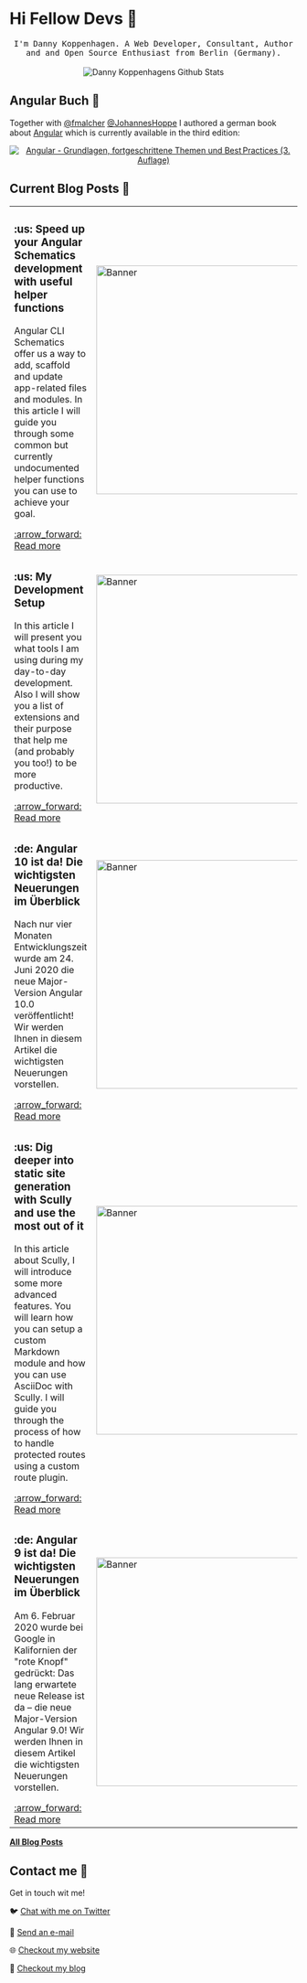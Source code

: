 # Hi Fellow Devs :wave:

<p align="center">
  <samp>
I'm Danny Koppenhagen. A Web Developer, Consultant, Author and and Open Source Enthusiast from Berlin (Germany).
  </samp>
  <br/>
  <br/>
  <img src="https://github-readme-stats.vercel.app/api?username=d-koppenhagen&show_icons=true" alt="Danny Koppenhagens Github Stats"></img>
</p>

## Angular Buch :closed_book:

Together with [@fmalcher](https://github.com/fmalcher) [@JohannesHoppe](https://github.com/JohannesHoppe) I authored a german book about [Angular](https://angular.io) which is currently available in the third edition:

<p align="center">
  <a href="https://angular-buch.com"><img src="https://angular-buch.com/assets/img/book-cover-multiple.png" alt="Angular - Grundlagen, fortgeschrittene Themen und Best Practices (3. Auflage)"></img></a>
</p>

## Current Blog Posts :pencil:

<!-- START: Auto generated by Github Action -->
<table><tr>
  <td>
    <h3>:us: Speed up your Angular Schematics development with useful helper functions</h3>
    <p>Angular CLI Schematics offer us a way to add, scaffold and update app-related files and modules. In this article I will guide you through some common but currently undocumented helper functions you can use to achieve your goal.</p>
    <a href="https://d-koppenhagen.de//blog/2020-09-angular-schematics-common-helpers">:arrow_forward: Read more</a>
  </td>
  <td>
    <img src="https://d-koppenhagen.de/assets/images/blog/schematics-helpers/schematics-helpers-small.jpg" alt="Banner" width="400px">
  </td>
</tr>

<tr>
  <td>
    <h3>:us: My Development Setup</h3>
    <p>In this article I will present you what tools I am using during my day-to-day development. Also I will show you a list of extensions and their purpose that help me (and probably you too!) to be more productive.</p>
    <a href="https://d-koppenhagen.de//blog/2020-08-my-development-setup">:arrow_forward: Read more</a>
  </td>
  <td>
    <img src="https://d-koppenhagen.de/assets/images/blog/dev-setup/dev-setup-header-small.jpg" alt="Banner" width="400px">
  </td>
</tr>

<tr>
  <td>
    <h3>:de: Angular 10 ist da! Die wichtigsten Neuerungen im Überblick</h3>
    <p>Nach nur vier Monaten Entwicklungszeit wurde am 24. Juni 2020 die neue Major-Version Angular 10.0 veröffentlicht! Wir werden Ihnen in diesem Artikel die wichtigsten Neuerungen vorstellen.</p>
    <a href="https://d-koppenhagen.de//blog/2020-06-angular10">:arrow_forward: Read more</a>
  </td>
  <td>
    <img src="https://d-koppenhagen.de/assets/images/blog/ng10/angular10-small.jpg" alt="Banner" width="400px">
  </td>
</tr>

<tr>
  <td>
    <h3>:us: Dig deeper into static site generation with Scully and use the most out of it</h3>
    <p>In this article about Scully, I will introduce some more advanced features. You will learn how you can setup a custom Markdown module and how you can use AsciiDoc with Scully. I will guide you through the process of how to handle protected routes using a custom route plugin.</p>
    <a href="https://d-koppenhagen.de//blog/2020-03-dig-deeper-into-scully-ssg">:arrow_forward: Read more</a>
  </td>
  <td>
    <img src="https://d-koppenhagen.de/assets/images/blog/scully/scully-header2-small.jpg" alt="Banner" width="400px">
  </td>
</tr>

<tr>
  <td>
    <h3>:de: Angular 9 ist da! Die wichtigsten Neuerungen im Überblick</h3>
    <p>Am 6. Februar 2020 wurde bei Google in Kalifornien der "rote Knopf" gedrückt: Das lang erwartete neue Release ist da – die neue Major-Version Angular 9.0! Wir werden Ihnen in diesem Artikel die wichtigsten Neuerungen vorstellen.</p>
    <a href="https://d-koppenhagen.de//blog/2020-02-angular9">:arrow_forward: Read more</a>
  </td>
  <td>
    <img src="https://d-koppenhagen.de/assets/images/blog/ng9/angular9-small.jpg" alt="Banner" width="400px">
  </td>
</tr>

</table>
<!-- END: Auto generated by Github Action -->

[**All Blog Posts**](https://d-koppenhagen.de/blog)

## Contact me :speech_balloon:

Get in touch wit me!

:bird: <a href="https://twitter.com/d_koppenhagen">Chat with me on Twitter</a>

:e-mail: <a href="mailto:mail@d-koppenhagen.de">Send an e-mail</a>

:globe_with_meridians: <a href="https://d-koppenhagen.de">Checkout my website</a>

:memo: <a href="https://d-koppenhagen.de/blog">Checkout my blog</a>
